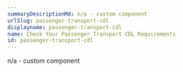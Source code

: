 ```yaml
---
summaryDescriptionMd: n/a - custom component
urlSlug: passenger-transport-cdl
displayname: passenger-transport-cdl
name: Check Your Passenger Transport CDL Requirements
id: passenger-transport-cdl
---
```


n/a - custom component
